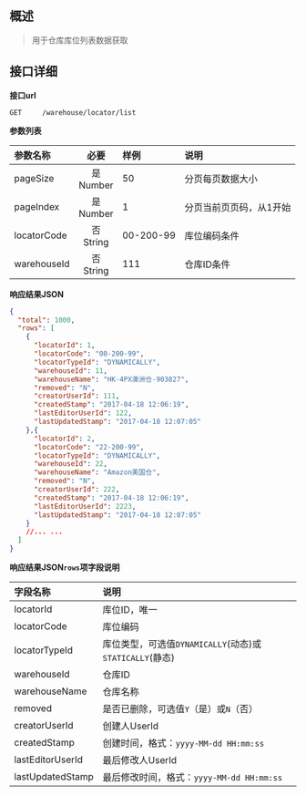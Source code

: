 ## 概述

> 用于仓库库位列表数据获取

##   接口详细

**接口url**

```text
GET     /warehouse/locator/list
```

**参数列表**

| 参数名称     |      必要       | 样例       | 说明                  |
|:------------|:--------------:|:----------|:---------------------|
| pageSize    | 是<br/> Number | 50        | 分页每页数据大小       |
| pageIndex   | 是<br/> Number | 1         | 分页当前页页码，从1开始 |
| locatorCode | 否<br/> String | 00-200-99 | 库位编码条件           |
| warehouseId | 否<br/> String | 111       | 仓库ID条件            |

**响应结果JSON**

```json
{
  "total": 1000,
  "rows": [
    {
      "locatorId": 1,
      "locatorCode": "00-200-99",
      "locatorTypeId": "DYNAMICALLY",
      "warehouseId": 11,
      "warehouseName": "HK-4PX澳洲仓-903827",
      "removed": "N",
      "creatorUserId": 111,
      "createdStamp": "2017-04-18 12:06:19",
      "lastEditorUserId": 122,
      "lastUpdatedStamp": "2017-04-18 12:07:05"
    },{
      "locatorId": 2,
      "locatorCode": "22-200-99",
      "locatorTypeId": "DYNAMICALLY",
      "warehouseId": 22,
      "warehouseName": "Amazon美国仓",
      "removed": "N",
      "creatorUserId": 222,
      "createdStamp": "2017-04-18 12:06:19",
      "lastEditorUserId": 2223,
      "lastUpdatedStamp": "2017-04-18 12:07:05"
    }
    //... ...
  ]
}
```
**响应结果JSON`rows`项字段说明**

| 字段名称          | 说明                                                  |
|:-----------------|:-----------------------------------------------------|
| locatorId        | 库位ID，唯一                                          |
| locatorCode      | 库位编码                                              |
| locatorTypeId    | 库位类型，可选值`DYNAMICALLY`(动态)或`STATICALLY`(静态) |
| warehouseId      | 仓库ID                                                |
| warehouseName    | 仓库名称                                              |
| removed          | 是否已删除，可选值`Y`（是）或`N`（否）                   |
| creatorUserId    | 创建人UserId                                          |
| createdStamp     | 创建时间，格式：`yyyy-MM-dd HH:mm:ss`                  |
| lastEditorUserId | 最后修改人UserId                                      |
| lastUpdatedStamp | 最后修改时间，格式：`yyyy-MM-dd HH:mm:ss`               |
